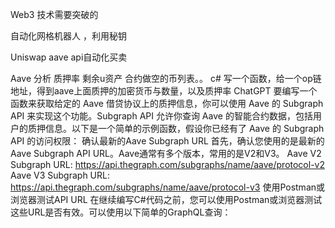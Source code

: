 Web3 技术需要突破的


自动化网格机器人  ，利用秘钥

Uniswap aave api自动化买卖

Aave  分析  质押率  剩余u资产  合约做空的币列表。。
c# 写一个函数，给一个op链地址，得到aave上面质押的加密货币与数量，以及质押率
ChatGPT
要编写一个函数来获取给定的 Aave 借贷协议上的质押信息，你可以使用 Aave 的 Subgraph API 来实现这个功能。Subgraph API 允许你查询 Aave 的智能合约数据，包括用户的质押信息。以下是一个简单的示例函数，假设你已经有了 Aave 的 Subgraph API 的访问权限：
确认最新的Aave Subgraph URL
首先，确认您使用的是最新的Aave Subgraph API URL。Aave通常有多个版本，常用的是V2和V3。
Aave V2 Subgraph URL: https://api.thegraph.com/subgraphs/name/aave/protocol-v2
Aave V3 Subgraph URL: https://api.thegraph.com/subgraphs/name/aave/protocol-v3
使用Postman或浏览器测试API URL
在继续编写C#代码之前，您可以使用Postman或浏览器测试这些URL是否有效。可以使用以下简单的GraphQL查询：

